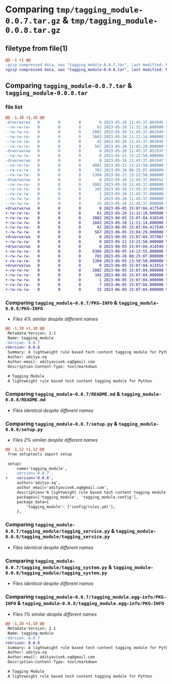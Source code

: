 # Comparing `tmp/tagging_module-0.0.7.tar.gz` & `tmp/tagging_module-0.0.8.tar.gz`

## filetype from file(1)

```diff
@@ -1 +1 @@
-gzip compressed data, was "tagging_module-0.0.7.tar", last modified: Fri May 26 11:45:37 2023, max compression
+gzip compressed data, was "tagging_module-0.0.8.tar", last modified: Mon Jun  5 15:07:04 2023, max compression
```

## Comparing `tagging_module-0.0.7.tar` & `tagging_module-0.0.8.tar`

### file list

```diff
@@ -1,18 +1,18 @@
-drwxrwxrwx   0        0        0        0 2023-05-26 11:45:37.863945 tagging_module-0.0.7/
--rw-rw-rw-   0        0        0       61 2023-05-26 11:32:18.000000 tagging_module-0.0.7/MANIFEST.in
--rw-rw-rw-   0        0        0     2082 2023-05-26 11:45:37.862949 tagging_module-0.0.7/PKG-INFO
--rw-rw-rw-   0        0        0     1843 2023-05-26 11:21:14.000000 tagging_module-0.0.7/README.md
--rw-rw-rw-   0        0        0       42 2023-05-26 11:45:37.863945 tagging_module-0.0.7/setup.cfg
--rw-rw-rw-   0        0        0      567 2023-05-26 11:45:20.000000 tagging_module-0.0.7/setup.py
-drwxrwxrwx   0        0        0        0 2023-05-26 11:45:37.852937 tagging_module-0.0.7/tagging_module/
--rw-rw-rw-   0        0        0        0 2023-05-21 13:22:58.000000 tagging_module-0.0.7/tagging_module/__init__.py
-drwxrwxrwx   0        0        0        0 2023-05-26 11:45:37.861947 tagging_module-0.0.7/tagging_module/config/
--rw-rw-rw-   0        0        0     4001 2023-05-21 13:22:58.000000 tagging_module-0.0.7/tagging_module/config/rules.yml
--rw-rw-rw-   0        0        0      783 2023-05-26 08:25:07.000000 tagging_module-0.0.7/tagging_module/tagging_service.py
--rw-rw-rw-   0        0        0     1394 2023-05-21 13:22:58.000000 tagging_module-0.0.7/tagging_module/tagging_system.py
-drwxrwxrwx   0        0        0        0 2023-05-26 11:45:37.860952 tagging_module-0.0.7/tagging_module.egg-info/
--rw-rw-rw-   0        0        0     2082 2023-05-26 11:45:37.000000 tagging_module-0.0.7/tagging_module.egg-info/PKG-INFO
--rw-rw-rw-   0        0        0      345 2023-05-26 11:45:37.000000 tagging_module-0.0.7/tagging_module.egg-info/SOURCES.txt
--rw-rw-rw-   0        0        0        1 2023-05-26 11:45:37.000000 tagging_module-0.0.7/tagging_module.egg-info/dependency_links.txt
--rw-rw-rw-   0        0        0        7 2023-05-26 11:45:37.000000 tagging_module-0.0.7/tagging_module.egg-info/requires.txt
--rw-rw-rw-   0        0        0       15 2023-05-26 11:45:37.000000 tagging_module-0.0.7/tagging_module.egg-info/top_level.txt
+drwxrwxrwx   0        0        0        0 2023-06-05 15:07:04.417549 tagging_module-0.0.8/
+-rw-rw-rw-   0        0        0       61 2023-05-26 11:32:18.000000 tagging_module-0.0.8/MANIFEST.in
+-rw-rw-rw-   0        0        0     2082 2023-06-05 15:07:04.416549 tagging_module-0.0.8/PKG-INFO
+-rw-rw-rw-   0        0        0     1843 2023-05-26 11:21:14.000000 tagging_module-0.0.8/README.md
+-rw-rw-rw-   0        0        0       42 2023-06-05 15:07:04.417549 tagging_module-0.0.8/setup.cfg
+-rw-rw-rw-   0        0        0      567 2023-06-05 15:04:29.000000 tagging_module-0.0.8/setup.py
+drwxrwxrwx   0        0        0        0 2023-06-05 15:07:04.357987 tagging_module-0.0.8/tagging_module/
+-rw-rw-rw-   0        0        0        0 2023-05-21 13:22:58.000000 tagging_module-0.0.8/tagging_module/__init__.py
+drwxrwxrwx   0        0        0        0 2023-06-05 15:07:04.414549 tagging_module-0.0.8/tagging_module/config/
+-rw-rw-rw-   0        0        0     6366 2023-06-05 14:13:55.000000 tagging_module-0.0.8/tagging_module/config/rules.yml
+-rw-rw-rw-   0        0        0      783 2023-05-26 08:25:07.000000 tagging_module-0.0.8/tagging_module/tagging_service.py
+-rw-rw-rw-   0        0        0     1394 2023-06-05 13:59:50.000000 tagging_module-0.0.8/tagging_module/tagging_system.py
+drwxrwxrwx   0        0        0        0 2023-06-05 15:07:04.413553 tagging_module-0.0.8/tagging_module.egg-info/
+-rw-rw-rw-   0        0        0     2082 2023-06-05 15:07:04.000000 tagging_module-0.0.8/tagging_module.egg-info/PKG-INFO
+-rw-rw-rw-   0        0        0      345 2023-06-05 15:07:04.000000 tagging_module-0.0.8/tagging_module.egg-info/SOURCES.txt
+-rw-rw-rw-   0        0        0        1 2023-06-05 15:07:04.000000 tagging_module-0.0.8/tagging_module.egg-info/dependency_links.txt
+-rw-rw-rw-   0        0        0        7 2023-06-05 15:07:04.000000 tagging_module-0.0.8/tagging_module.egg-info/requires.txt
+-rw-rw-rw-   0        0        0       15 2023-06-05 15:07:04.000000 tagging_module-0.0.8/tagging_module.egg-info/top_level.txt
```

### Comparing `tagging_module-0.0.7/PKG-INFO` & `tagging_module-0.0.8/PKG-INFO`

 * *Files 4% similar despite different names*

```diff
@@ -1,10 +1,10 @@
 Metadata-Version: 2.1
 Name: tagging_module
-Version: 0.0.7
+Version: 0.0.8
 Summary: A lightweight rule based tech content tagging module for Python
 Author: aditya-xq
 Author-email: adityavivek.xq@gmail.com
 Description-Content-Type: text/markdown
 
 # Tagging Module
 A lightweight rule based tech content tagging module for Python
```

### Comparing `tagging_module-0.0.7/README.md` & `tagging_module-0.0.8/README.md`

 * *Files identical despite different names*

### Comparing `tagging_module-0.0.7/setup.py` & `tagging_module-0.0.8/setup.py`

 * *Files 2% similar despite different names*

```diff
@@ -1,12 +1,12 @@
 from setuptools import setup
 
 setup(
     name='tagging_module',
-    version='0.0.7',
+    version='0.0.8',
     author='aditya-xq',
     author_email='adityavivek.xq@gmail.com',
     description='A lightweight rule based tech content tagging module for Python',
     packages=['tagging_module', 'tagging_module.config'],
     package_data={
         'tagging_module': ['config/rules.yml'],
     },
```

### Comparing `tagging_module-0.0.7/tagging_module/tagging_service.py` & `tagging_module-0.0.8/tagging_module/tagging_service.py`

 * *Files identical despite different names*

### Comparing `tagging_module-0.0.7/tagging_module/tagging_system.py` & `tagging_module-0.0.8/tagging_module/tagging_system.py`

 * *Files identical despite different names*

### Comparing `tagging_module-0.0.7/tagging_module.egg-info/PKG-INFO` & `tagging_module-0.0.8/tagging_module.egg-info/PKG-INFO`

 * *Files 1% similar despite different names*

```diff
@@ -1,10 +1,10 @@
 Metadata-Version: 2.1
 Name: tagging-module
-Version: 0.0.7
+Version: 0.0.8
 Summary: A lightweight rule based tech content tagging module for Python
 Author: aditya-xq
 Author-email: adityavivek.xq@gmail.com
 Description-Content-Type: text/markdown
 
 # Tagging Module
 A lightweight rule based tech content tagging module for Python
```

